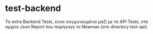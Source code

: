 # test-backend

Τα extra Backend Tests, είναι συγχωνευμένα μαζί με τα API Tests, στο αρχείο Json Report που παρήγαγε το Newman (στο directory test-api).
